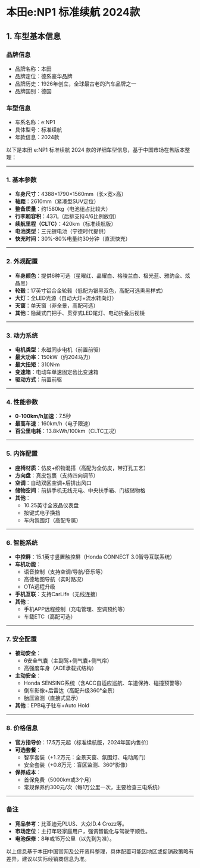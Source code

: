 
# 本田e:NP1 标准续航 2024款
## 1. 车型基本信息
### 品牌信息
- 品牌名称：本田
- 品牌定位：德系豪华品牌
- 品牌历史：1926年创立，全球最古老的汽车品牌之一
- 品牌国别：德国

### 车型信息
- 车系名称：e:NP1
- 具体型号：标准续航
- 年款信息：2024款

以下是本田 e:NP1 标准续航 2024 款的详细车型信息，基于中国市场在售版本整理：

---

### **1. 基本参数**  
- **车身尺寸**：4388×1790×1560mm（长×宽×高）  
- **轴距**：2610mm（紧凑型SUV定位）  
- **整备质量**：约1580kg（电池组占比较大）  
- **行李厢容积**：437L（后排支持4/6比例放倒）  
- **续航里程（CLTC）**：420km（标准续航版）  
- **电池类型**：三元锂电池（宁德时代提供）  
- **快充时间**：30%-80%电量约30分钟（直流快充）  

---

### **2. 外观配置**  
- **车身颜色**：提供6种可选（星曜红、晶耀白、格陵兰白、极光蓝、雅韵金、炫晶黑）  
- **轮毂**：17英寸铝合金轮毂（低配为银黑双色，高配可选熏黑样式）  
- **大灯**：全LED光源（自动大灯+流水转向灯）  
- **天窗**：单天窗（非全景，高配可选）  
- **其他**：隐藏式门把手、贯穿式LED尾灯、电动折叠后视镜  

---

### **3. 动力系统**  
- **电机类型**：永磁同步电机（前置前驱）  
- **最大功率**：150kW（约204马力）  
- **最大扭矩**：310N·m  
- **变速箱**：电动车单速固定齿比变速箱  
- **驱动方式**：前置前驱  

---

### **4. 性能参数**  
- **0-100km/h加速**：7.5秒  
- **最高车速**：160km/h（电子限速）  
- **百公里电耗**：13.8kWh/100km（CLTC工况）  

---

### **5. 内饰配置**  
- **座椅材质**：仿皮+织物混搭（高配为全仿皮，带打孔工艺）  
- **方向盘**：真皮包裹（支持四向调节）  
- **空调**：自动双区空调+后排出风口  
- **储物空间**：前排手机无线充电、中央扶手箱、门板储物格  
- **其他**：  
  - 10.25英寸全液晶仪表盘  
  - 按键式电子换挡  
  - 车内氛围灯（高配专属）  

---

### **6. 智能系统**  
- **中控屏**：15.1英寸竖置触控屏（Honda CONNECT 3.0智导互联系统）  
- **车机功能**：  
  - 语音控制（支持空调/导航/音乐等）  
  - 高德地图导航（实时路况）  
  - OTA远程升级  
- **手机互联**：支持CarLife（无线连接）  
- **其他**：  
  - 手机APP远程控制（充电管理、空调预约等）  
  - 车载ETC（高配可选）  

---

### **7. 安全配置**  
- **被动安全**：  
  - 6安全气囊（主副驾+侧气囊+侧气帘）  
  - 高强度车身（ACE承载式结构）  
- **主动安全**：  
  - Honda SENSING系统（含ACC自适应巡航、车道保持、碰撞预警等）  
  - 倒车影像+后雷达（高配升级360°全景）  
  - 胎压监测（直接式显示）  
- **其他**：EPB电子驻车+Auto Hold  

---

### **8. 价格信息**  
- **官方指导价**：17.5万元起（标准续航版，2024年国内售价）  
- **可选套餐**：  
  - 智享套装（+1.2万元：全景天窗、氛围灯、电动尾门）  
  - 安全套装（+0.8万元：盲区监测、360°影像）  
- **保养成本**：  
  - 首保免费（5000km或3个月）  
  - 常规保养约300元/次（每1万公里一次，主要检查三电系统）  

---

### **备注**  
- **竞品参考**：比亚迪元PLUS、大众ID.4 Crozz等。  
- **市场定位**：主打年轻家庭用户，强调智能化与驾驶平顺性。  
- **电池保修**：8年或15万公里（以先到为准）。  

以上信息基于本田中国官网及公开资料整理，具体配置可能因地区或促销政策略有差异，建议以实际经销商信息为准。
